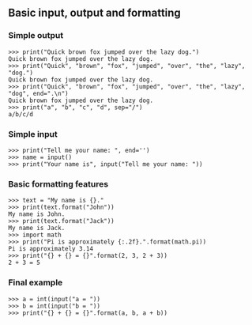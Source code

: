 ## Basic input, output and formatting

### Simple output

    >>> print("Quick brown fox jumped over the lazy dog.")
    Quick brown fox jumped over the lazy dog.
    >>> print("Quick", "brown", "fox", "jumped", "over", "the", "lazy", "dog.")
    Quick brown fox jumped over the lazy dog.
    >>> print("Quick", "brown", "fox", "jumped", "over", "the", "lazy", "dog", end=".\n")
    Quick brown fox jumped over the lazy dog.
    >>> print("a", "b", "c", "d", sep="/")
    a/b/c/d

### Simple input

    >>> print("Tell me your name: ", end='')
    >>> name = input()
    >>> print("Your name is", input("Tell me your name: "))

### Basic formatting features

    >>> text = "My name is {}."
    >>> print(text.format("John"))
    My name is John.
    >>> print(text.format("Jack"))
    My name is Jack.
    >>> import math
    >>> print("Pi is approximately {:.2f}.".format(math.pi))
    Pi is approximately 3.14
    >>> print("{} + {} = {}".format(2, 3, 2 + 3))
    2 + 3 = 5

### Final example

    >>> a = int(input("a = "))
    >>> b = int(input("b = "))
    >>> print("{} + {} = {}".format(a, b, a + b))
